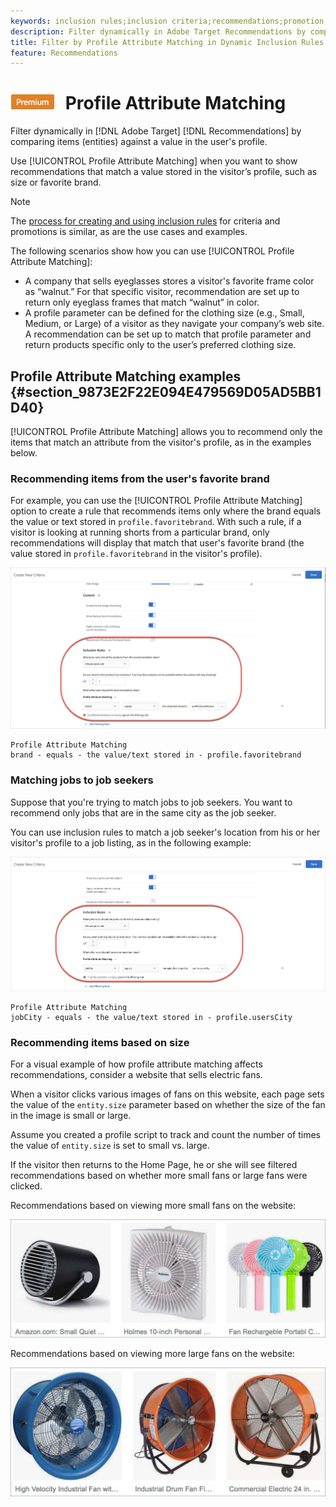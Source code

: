 ```yaml
---
keywords: inclusion rules;inclusion criteria;recommendations;promotion;promotions;dynamic filtering;dynamic;profile attribute matching
description: Filter dynamically in Adobe Target Recommendations by comparing items (entities) against a value in the user's profile.
title: Filter by Profile Attribute Matching in Dynamic Inclusion Rules  in Target Recommendationsv
feature: Recommendations
---
```


# ![PREMIUM](/help/assets/premium.png) Profile Attribute Matching

Filter dynamically in [!DNL Adobe Target] [!DNL Recommendations] by comparing items (entities) against a value in the user's profile.

Use [!UICONTROL Profile Attribute Matching] when you want to show recommendations that match a value stored in the visitor’s profile, such as size or favorite brand.

>[!NOTE]
>
>The [process for creating and using inclusion rules](/help/c-recommendations/c-algorithms/use-dynamic-and-static-inclusion-rules.md) for criteria and promotions is similar, as are the use cases and examples.

The following scenarios show how you can use [!UICONTROL Profile Attribute Matching]:

* A company that sells eyeglasses stores a visitor's favorite frame color as “walnut.” For that specific visitor, recommendation are set up to return only eyeglass frames that match “walnut” in color.
* A profile parameter can be defined for the clothing size (e.g., Small, Medium, or Large) of a visitor as they navigate your company’s web site. A recommendation can be set up to match that profile parameter and return products specific only to the user’s preferred clothing size.

## Profile Attribute Matching examples {#section_9873E2F22E094E479569D05AD5BB1D40}

[!UICONTROL Profile Attribute Matching] allows you to recommend only the items that match an attribute from the visitor's profile, as in the examples below.

### Recommending items from the user's favorite brand

For example, you can use the [!UICONTROL Profile Attribute Matching] option to create a rule that recommends items only where the brand equals the value or text stored in `profile.favoritebrand`. With such a rule, if a visitor is looking at running shorts from a particular brand, only recommendations will display that match that user's favorite brand (the value stored in `profile.favoritebrand` in the visitor's profile).

![Favorite brand](/help/c-recommendations/c-algorithms/assets/favorite-brand.png)

```
Profile Attribute Matching
brand - equals - the value/text stored in - profile.favoritebrand
```

### Matching jobs to job seekers

Suppose that you're trying to match jobs to job seekers. You want to recommend only jobs that are in the same city as the job seeker.

You can use inclusion rules to match a job seeker's location from his or her visitor's profile to a job listing, as in the following example:

![User's city](/help/c-recommendations/c-algorithms/assets/city.png)

```
Profile Attribute Matching
jobCity - equals - the value/text stored in - profile.usersCity
```

### Recommending items based on size

For a visual example of how profile attribute matching affects recommendations, consider a website that sells electric fans.

When a visitor clicks various images of fans on this website, each page sets the value of the `entity.size` parameter based on whether the size of the fan in the image is small or large.

Assume you created a profile script to track and count the number of times the value of `entity.size` is set to small vs. large.

If the visitor then returns to the Home Page, he or she will see filtered recommendations based on whether more small fans or large fans were clicked.

Recommendations based on viewing more small fans on the website:

![small fans recommendations](/help/c-recommendations/c-algorithms/assets/small-fans.png)

Recommendations based on viewing more large fans on the website:

![large fans recommendations](/help/c-recommendations/c-algorithms/assets/large-fans.png)